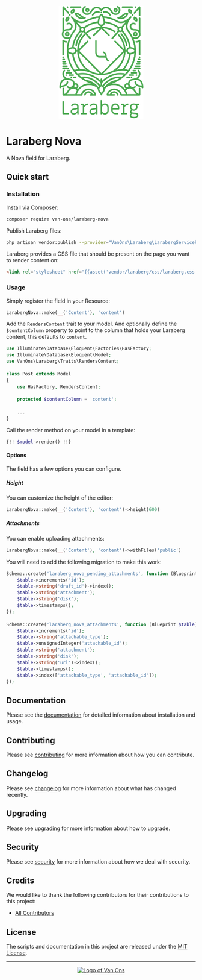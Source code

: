 <p align="center"><img height="300px" src="./logo-text.svg" alt="logo"></p>

# Laraberg Nova

A Nova field for Laraberg.

## Quick start

### Installation

Install via Composer:

```bash
composer require van-ons/laraberg-nova
```

Publish Laraberg files:

```bash
php artisan vendor:publish --provider="VanOns\Laraberg\LarabergServiceProvider"
```

Laraberg provides a CSS file that should be present on the page you want to
render content on:

```html
<link rel="stylesheet" href="{{asset('vendor/laraberg/css/laraberg.css')}}">
```

### Usage

Simply register the field in your Resource:

```php
LarabergNova::make(__('Content'), 'content')
```

Add the `RendersContent` trait to your model. And optionally define the
`$contentColumn` property to point to the column that holds your Laraberg
content, this defaults to `content`.

```php
use Illuminate\Database\Eloquent\Factories\HasFactory;
use Illuminate\Database\Eloquent\Model;
use VanOns\Laraberg\Traits\RendersContent;

class Post extends Model
{
    use HasFactory, RendersContent;

    protected $contentColumn = 'content';

    ...
}
```

Call the render method on your model in a template:

```php
{!! $model->render() !!}
```

#### Options

The field has a few options you can configure.

##### Height

You can customize the height of the editor:

```php
LarabergNova::make(__('Content'), 'content')->height(600)
```

##### Attachments

You can enable uploading attachments:

```php
LarabergNova::make(__('Content'), 'content')->withFiles('public')
```

You will need to add the following migration to make this work:

```php
Schema::create('laraberg_nova_pending_attachments', function (Blueprint $table) {
    $table->increments('id');
    $table->string('draft_id')->index();
    $table->string('attachment');
    $table->string('disk');
    $table->timestamps();
});

Schema::create('laraberg_nova_attachments', function (Blueprint $table) {
    $table->increments('id');
    $table->string('attachable_type');
    $table->unsignedInteger('attachable_id');
    $table->string('attachment');
    $table->string('disk');
    $table->string('url')->index();
    $table->timestamps();
    $table->index(['attachable_type', 'attachable_id']);
});
```

## Documentation

Please see the [documentation] for detailed information about installation and usage.

## Contributing

Please see [contributing] for more information about how you can contribute.

## Changelog

Please see [changelog] for more information about what has changed recently.

## Upgrading

Please see [upgrading] for more information about how to upgrade.

## Security

Please see [security] for more information about how we deal with security.

## Credits

We would like to thank the following contributors for their contributions to
this project:

- [All Contributors][all-contributors]

## License

The scripts and documentation in this project are released under the [MIT License][license].

---

<p align="center">
    <a href="https://van-ons.nl/" target="_blank">
        <img src="https://opensource.van-ons.nl/files/cow.png" width="50" alt="Logo of Van Ons">
    </a>
</p>

[documentation]: docs/README.md#contents
[contributing]: CONTRIBUTING.md
[changelog]: CHANGELOG.md
[upgrading]: UPGRADING.md
[security]: SECURITY.md
[all-contributors]: ../../contributors
[license]: LICENSE.md
